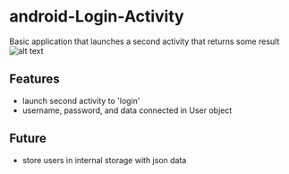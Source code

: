 # android-Login-Activity

Basic application that launches a second activity that returns some result
![alt text](https://https://github.com/puhalskib/android-Login-Activity/blob/master/screenshots/Screenshot_1572238725.png "Login Menu")

## Features

- launch second activity to 'login'
- username, password, and data connected in User object

## Future

- store users in internal storage with json data
